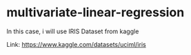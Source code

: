 # multivariate-linear-regression
In this case, i will use IRIS Dataset from kaggle

Link: https://www.kaggle.com/datasets/uciml/iris
